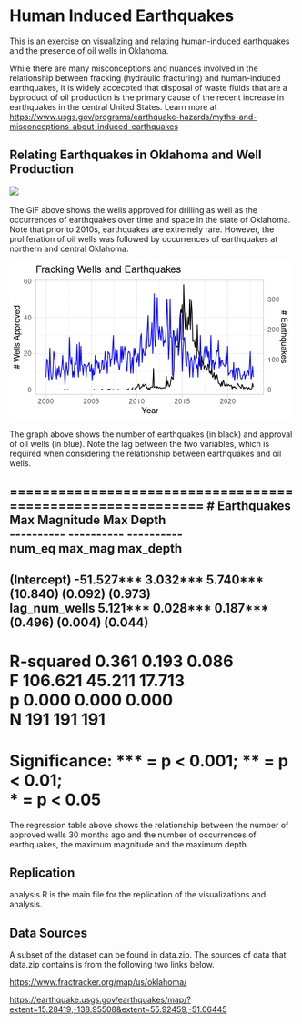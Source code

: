 # Human Induced Earthquakes

This is an exercise on visualizing and relating human-induced earthquakes
and the presence of oil wells in Oklahoma. <br>

While there are many misconceptions and nuances involved in the relationship
between fracking (hydraulic fracturing) and human-induced earthquakes, it is
widely accecpted that disposal of waste fluids that are a byproduct of oil production is the primary cause of the recent increase in earthquakes in the central United States. Learn more at https://www.usgs.gov/programs/earthquake-hazards/myths-and-misconceptions-about-induced-earthquakes 

## Relating Earthquakes in Oklahoma and Well Production
![](https://github.com/justinhjy1004/InducedEarthquakes/blob/main/Optimized.gif)

The GIF above shows the wells approved for drilling as well as the occurrences
of earthquakes over time and space in the state of Oklahoma. Note that prior to 2010s,
earthquakes are extremely rare. However, the proliferation of oil wells was
followed by occurrences of earthquakes at northern and central Oklahoma.

![](https://github.com/justinhjy1004/InducedEarthquakes/blob/main/wells_eq.png)

The graph above shows the number of earthquakes (in black) and approval of oil wells (in blue). Note the lag between the two variables, which is required when considering 
the relationship between earthquakes and oil wells.

===========================================================
                 # Earthquakes  Max Magnitude  Max Depth   
                  ----------     ----------    ----------  
                    num_eq        max_mag      max_depth   
-----------------------------------------------------------
  (Intercept)     -51.527***       3.032***      5.740***  
                  (10.840)        (0.092)       (0.973)    
  lag_num_wells     5.121***       0.028***      0.187***  
                   (0.496)        (0.004)       (0.044)    
-----------------------------------------------------------
  R-squared         0.361          0.193         0.086     
  F               106.621         45.211        17.713     
  p                 0.000          0.000         0.000     
  N               191            191           191         
===========================================================
  Significance: *** = p < 0.001; ** = p < 0.01;   
                * = p < 0.05  
===========================================================

The regression table above shows the relationship between the number of approved wells
30 months ago and the number of occurrences of earthquakes, the maximum magnitude and
the maximum depth.

## Replication
analysis.R is the main file for the replication of the visualizations and analysis.

## Data Sources
A subset of the dataset can be found in data.zip. The sources of data that
data.zip contains is from the following two links below.

https://www.fractracker.org/map/us/oklahoma/

https://earthquake.usgs.gov/earthquakes/map/?extent=15.28419,-138.95508&extent=55.92459,-51.06445